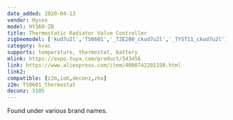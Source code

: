 ```yaml
---
date_added: 2020-04-13
vendor: Hysen
model: HY369-ZB  
title: Thermostatic Radiator Valve Controller
zigbeemodel: ['kud7u2l','TS0601','_TZE200_ckud7u2l','_TYST11_ckud7u2l']
category: hvac
supports: temperature, thermostat, battery
mlink: https://expo.tuya.com/product/543456
link: https://www.aliexpress.com/item/4000742201198.html
link2: 
compatible: [z2m,iob,deconz,zha]
z2m: TS0601_thermostat
deconz: 3105
---
```


Found under various brand names.